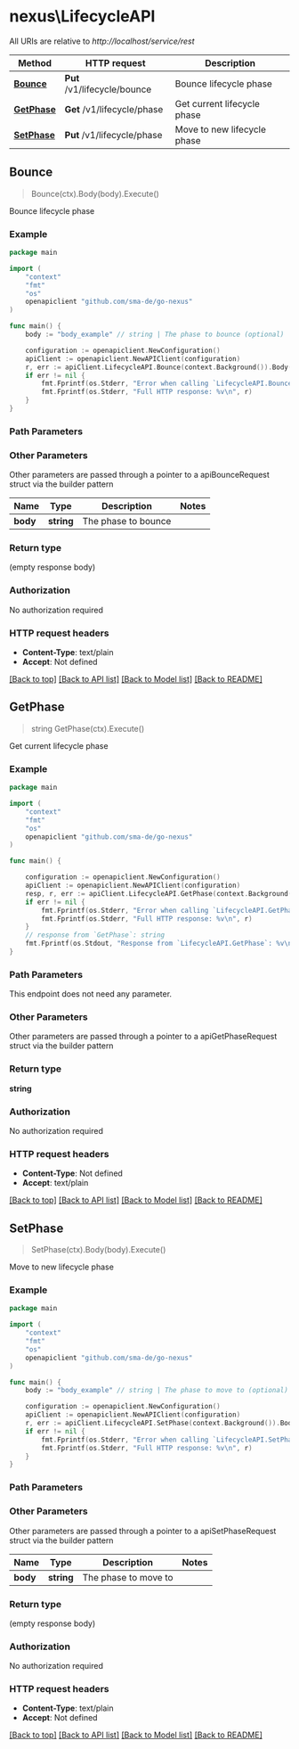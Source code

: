 # nexus\LifecycleAPI

All URIs are relative to *http://localhost/service/rest*

Method | HTTP request | Description
------------- | ------------- | -------------
[**Bounce**](LifecycleAPI.md#Bounce) | **Put** /v1/lifecycle/bounce | Bounce lifecycle phase
[**GetPhase**](LifecycleAPI.md#GetPhase) | **Get** /v1/lifecycle/phase | Get current lifecycle phase
[**SetPhase**](LifecycleAPI.md#SetPhase) | **Put** /v1/lifecycle/phase | Move to new lifecycle phase



## Bounce

> Bounce(ctx).Body(body).Execute()

Bounce lifecycle phase



### Example

```go
package main

import (
	"context"
	"fmt"
	"os"
	openapiclient "github.com/sma-de/go-nexus"
)

func main() {
	body := "body_example" // string | The phase to bounce (optional)

	configuration := openapiclient.NewConfiguration()
	apiClient := openapiclient.NewAPIClient(configuration)
	r, err := apiClient.LifecycleAPI.Bounce(context.Background()).Body(body).Execute()
	if err != nil {
		fmt.Fprintf(os.Stderr, "Error when calling `LifecycleAPI.Bounce``: %v\n", err)
		fmt.Fprintf(os.Stderr, "Full HTTP response: %v\n", r)
	}
}
```

### Path Parameters



### Other Parameters

Other parameters are passed through a pointer to a apiBounceRequest struct via the builder pattern


Name | Type | Description  | Notes
------------- | ------------- | ------------- | -------------
 **body** | **string** | The phase to bounce | 

### Return type

 (empty response body)

### Authorization

No authorization required

### HTTP request headers

- **Content-Type**: text/plain
- **Accept**: Not defined

[[Back to top]](#) [[Back to API list]](../README.md#documentation-for-api-endpoints)
[[Back to Model list]](../README.md#documentation-for-models)
[[Back to README]](../README.md)


## GetPhase

> string GetPhase(ctx).Execute()

Get current lifecycle phase

### Example

```go
package main

import (
	"context"
	"fmt"
	"os"
	openapiclient "github.com/sma-de/go-nexus"
)

func main() {

	configuration := openapiclient.NewConfiguration()
	apiClient := openapiclient.NewAPIClient(configuration)
	resp, r, err := apiClient.LifecycleAPI.GetPhase(context.Background()).Execute()
	if err != nil {
		fmt.Fprintf(os.Stderr, "Error when calling `LifecycleAPI.GetPhase``: %v\n", err)
		fmt.Fprintf(os.Stderr, "Full HTTP response: %v\n", r)
	}
	// response from `GetPhase`: string
	fmt.Fprintf(os.Stdout, "Response from `LifecycleAPI.GetPhase`: %v\n", resp)
}
```

### Path Parameters

This endpoint does not need any parameter.

### Other Parameters

Other parameters are passed through a pointer to a apiGetPhaseRequest struct via the builder pattern


### Return type

**string**

### Authorization

No authorization required

### HTTP request headers

- **Content-Type**: Not defined
- **Accept**: text/plain

[[Back to top]](#) [[Back to API list]](../README.md#documentation-for-api-endpoints)
[[Back to Model list]](../README.md#documentation-for-models)
[[Back to README]](../README.md)


## SetPhase

> SetPhase(ctx).Body(body).Execute()

Move to new lifecycle phase

### Example

```go
package main

import (
	"context"
	"fmt"
	"os"
	openapiclient "github.com/sma-de/go-nexus"
)

func main() {
	body := "body_example" // string | The phase to move to (optional)

	configuration := openapiclient.NewConfiguration()
	apiClient := openapiclient.NewAPIClient(configuration)
	r, err := apiClient.LifecycleAPI.SetPhase(context.Background()).Body(body).Execute()
	if err != nil {
		fmt.Fprintf(os.Stderr, "Error when calling `LifecycleAPI.SetPhase``: %v\n", err)
		fmt.Fprintf(os.Stderr, "Full HTTP response: %v\n", r)
	}
}
```

### Path Parameters



### Other Parameters

Other parameters are passed through a pointer to a apiSetPhaseRequest struct via the builder pattern


Name | Type | Description  | Notes
------------- | ------------- | ------------- | -------------
 **body** | **string** | The phase to move to | 

### Return type

 (empty response body)

### Authorization

No authorization required

### HTTP request headers

- **Content-Type**: text/plain
- **Accept**: Not defined

[[Back to top]](#) [[Back to API list]](../README.md#documentation-for-api-endpoints)
[[Back to Model list]](../README.md#documentation-for-models)
[[Back to README]](../README.md)

